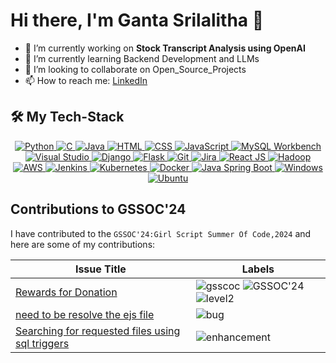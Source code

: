 # Hi there, I'm Ganta Srilalitha 👋

- 🔭 I’m currently working on **Stock Transcript Analysis using OpenAI**
- 🌱 I’m currently learning Backend Development and LLMs
- 👯 I’m looking to collaborate on Open_Source_Projects  
- 📫 How to reach me: [LinkedIn](https://www.linkedin.com/in/ganta-srilalitha-43797b227/)

## 🛠 My Tech-Stack
<p align="center">
  <a href="https://www.python.org/">
    <img src="https://img.icons8.com/color/48/000000/python.png" alt="Python" />
  </a>
  <a href="https://www.cprogramming.com/">
    <img src="https://img.icons8.com/color/48/000000/c-programming.png" alt="C" />
  </a>
  <a href="https://www.java.com/">
    <img src="https://img.icons8.com/color/48/000000/java-coffee-cup-logo.png" alt="Java" />
  </a>
  <a href="https://developer.mozilla.org/en-US/docs/Web/HTML">
    <img src="https://img.icons8.com/color/48/000000/html-5.png" alt="HTML" />
  </a>
  <a href="https://developer.mozilla.org/en-US/docs/Web/CSS">
    <img src="https://img.icons8.com/color/48/000000/css3.png" alt="CSS" />
  </a>
  <a href="https://developer.mozilla.org/en-US/docs/Web/JavaScript">
    <img src="https://img.icons8.com/color/48/000000/javascript.png" alt="JavaScript" />
  </a>
  <a href="https://www.mysql.com/">
    <img src="https://img.icons8.com/ios-filled/50/000000/mysql-logo.png" alt="MySQL Workbench" />
  </a>
  <a href="https://visualstudio.microsoft.com/">
    <img src="https://img.icons8.com/color/48/000000/visual-studio.png" alt="Visual Studio" />
  </a>
  <a href="https://www.djangoproject.com/">
    <img src="https://img.icons8.com/color/48/000000/django.png" alt="Django" />
  </a>
  <a href="https://flask.palletsprojects.com/">
    <img src="https://img.icons8.com/ios-filled/50/000000/flask.png" alt="Flask" />
  </a>
  <a href="https://git-scm.com/">
    <img src="https://img.icons8.com/color/48/000000/git.png" alt="Git" />
  </a>
  <a href="https://www.atlassian.com/software/jira">
    <img src="https://img.icons8.com/color/48/000000/jira.png" alt="Jira" />
  </a>
  <a href="https://reactjs.org/">
    <img src="https://img.icons8.com/color/48/000000/react-native.png" alt="React JS" />
  </a>
  <a href="https://hadoop.apache.org/">
    <img src="https://img.icons8.com/color/48/000000/hadoop-distributed-file-system.png" alt="Hadoop" />
  </a>
  <a href="https://aws.amazon.com/">
    <img src="https://img.icons8.com/color/48/000000/amazon-web-services.png" alt="AWS" />
  </a>
  <a href="https://www.jenkins.io/">
    <img src="https://img.icons8.com/color/48/000000/jenkins.png" alt="Jenkins" />
  </a>
  <a href="https://kubernetes.io/">
    <img src="https://img.icons8.com/color/48/000000/kubernetes.png" alt="Kubernetes" />
  </a>
  <a href="https://www.docker.com/">
    <img src="https://img.icons8.com/color/48/000000/docker.png" alt="Docker" />
  </a>
  <a href="https://spring.io/projects/spring-boot">
    <img src="https://img.icons8.com/color/48/000000/spring-logo.png" alt="Java Spring Boot" />
  </a>
  <a href="https://www.microsoft.com/en-us/windows">
    <img src="https://img.icons8.com/color/48/000000/windows-10.png" alt="Windows" />
  </a>
  <a href="https://ubuntu.com/">
    <img src="https://img.icons8.com/color/48/000000/ubuntu--v1.png" alt="Ubuntu" />
  </a>
</p>


## Contributions to GSSOC'24

I have contributed to the `GSSOC'24:Girl Script Summer Of Code,2024` and here are some of my contributions:

| Issue Title | Labels |
|-------------|--------|
| [Rewards for Donation](https://github.com/Sahil1786/Petari/issues/154) | ![gsscoc](https://img.shields.io/badge/gssoc-yellow) ![GSSOC'24](https://img.shields.io/badge/GSSOC'24-darkblue) ![level2](https://img.shields.io/badge/level2-purple) |
| [need to be resolve the ejs file](https://github.com/Sahil1786/Petari/issues/211) | ![bug](https://img.shields.io/badge/bug-red) |
| [Searching for requested files using sql triggers ](https://github.com/Ash515/AutomaDesk/issues/59) | ![enhancement](https://img.shields.io/badge/enhancement-green) |


